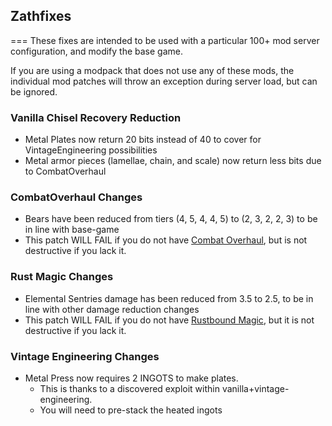 ## Zathfixes
===
These fixes are intended to be used with a particular 100+ mod server configuration, and modify the base game.

If you are using a modpack that does not use any of these mods, the individual mod patches will throw an exception during server load, but can be ignored.

### Vanilla Chisel Recovery Reduction
- Metal Plates now return 20 bits instead of 40 to cover for VintageEngineering possibilities
- Metal armor pieces (lamellae, chain, and scale) now return less bits due to CombatOverhaul

### CombatOverhaul Changes
- Bears have been reduced from tiers (4, 5, 4, 4, 5) to (2, 3, 2, 2, 3) to be in line with base-game
- This patch WILL FAIL if you do not have [Combat Overhaul](https://mods.vintagestory.at/combatoverhaul), but is not destructive if you lack it.

### Rust Magic Changes
- Elemental Sentries damage has been reduced from 3.5 to 2.5, to be in line with other damage reduction changes
- This patch WILL FAIL if you do not have [Rustbound Magic](https://mods.vintagestory.at/rustboundmagic), but it is not destructive if you lack it.

### Vintage Engineering Changes
- Metal Press now requires 2 INGOTS to make plates.
	- This is thanks to a discovered exploit within vanilla+vintage-engineering. 
	- You will need to pre-stack the heated ingots 